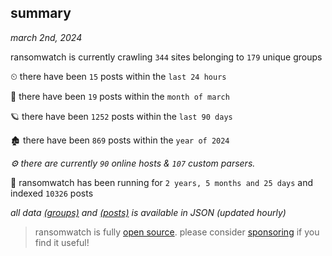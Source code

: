 
## summary
_march 2nd, 2024_

ransomwatch is currently crawling `344` sites belonging to `179` unique groups

⏲ there have been `15` posts within the `last 24 hours`

🦈 there have been `19` posts within the `month of march`

🪐 there have been `1252` posts within the `last 90 days`

🏚 there have been `869` posts within the `year of 2024`

_⚙️ there are currently `90` online hosts & `107` custom parsers._

🦕 ransomwatch has been running for `2 years, 5 months and 25 days` and indexed `10326` posts

_all data  [(groups)](http://ransomwhat.telemetry.ltd/groups) and [(posts)](http://ransomwhat.telemetry.ltd/posts) is available in JSON (updated hourly)_

> ransomwatch is fully [open source](https://github.com/joshhighet/ransomwatch#ransomwatch--). please consider [sponsoring](https://github.com/sponsors/joshhighet) if you find it useful!
